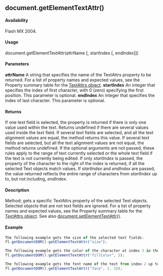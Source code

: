 ## document.getElementTextAttr()

#### Availability

Flash MX 2004.

#### Usage

document.getElementTextAttr(attrName [, startIndex [, endIndex]])

#### Parameters

**attrName** A string that specifies the name of the TextAttrs property to be returned. For a list of property names and expected values, see the Property summary table for the [TextAttrs object](../TextAttrs_object/textAttrs_summary.md).
**startIndex** An integer that specifies the index of first character, with 0 (zero) specifying the first position. This parameter is optional.
**endIndex** An integer that specifies the index of last character. This parameter is optional.

#### Returns

If one text field is selected, the property is returned if there is only one value used within the text. Returns undefined if there are several values used inside the text field. If several text fields are selected, and all the text alignment values are equal, the method returns this value. If several text fields are selected, but all the text alignment values are not equal, the method returns undefined. If the optional arguments are not passed, these rules apply to the range of text currently selected or the whole text field if the text is not currently being edited. If only *startIndex* is passed, the property of the character to the right of the index is returned, if all the selected Text objects match values. If *startIndex* and *endIndex* are passed, the value returned reflects the entire range of characters from *startIndex* up to, but not including, *endIndex*.

#### Description

Method; gets a specific TextAttrs property of the selected Text objects. Selected objects that are not text fields are ignored. For a list of property names and expected values, see the Property summary table for the [TextAttrs object](../TextAttrs_object/textAttrs_summary.md). See also [document.setElementTextAttr()](../Document_object/docum500.md).

#### Example

```javascript
The following example gets the size of the selected text fields:
fl.getDocumentDOM().getElementTextAttr("size");

The following example gets the color of the character at index 3 in the selected text fields:
fl.getDocumentDOM().getElementTextAttr("fillColor", 3);

The following example gets the font name of the text from index 2 up to, but not including, index 10 of the selected text fields:
fl.getDocumentDOM().getElementTextAttr("face", 2, 10);

```